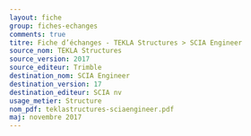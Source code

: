 ```yaml
---
layout: fiche
group: fiches-echanges
comments: true
titre: Fiche d’échanges - TEKLA Structures > SCIA Engineer
source_nom: TEKLA Structures
source_version: 2017
source_editeur: Trimble
destination_nom: SCIA Engineer
destination_version: 17
destination_editeur: SCIA nv
usage_metier: Structure
nom_pdf: teklastructures-sciaengineer.pdf
maj: novembre 2017
---
```

